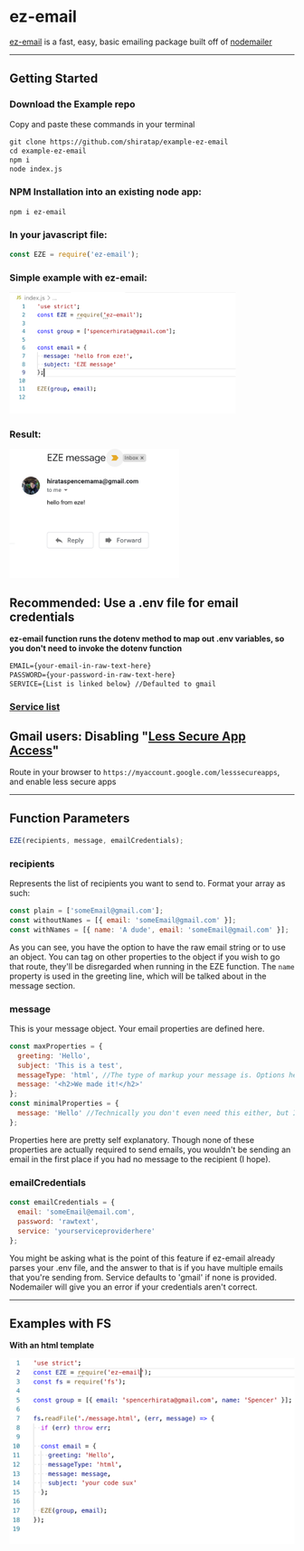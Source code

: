 # ez-email

[ez-email](https://www.npmjs.com/package/ez-email) is a fast, easy, basic
emailing package built off of
[nodemailer](https://www.npmjs.com/package/nodemailer)

---

## Getting Started

### **Download the Example repo**

Copy and paste these commands in your terminal

```
git clone https://github.com/shiratap/example-ez-email
cd example-ez-email
npm i
node index.js
```

### **NPM Installation into an existing node app:**

`npm i ez-email`

### In your javascript file:

```js
const EZE = require('ez-email');
```

### Simple example with ez-email:

<img src="https://raw.githubusercontent.com/shiratap/ez-email/master/assets/simple.png" width="400"/>

### Result:

<img src="https://raw.githubusercontent.com/shiratap/ez-email/master/assets/result.png" width="300"/>

## Recommended: Use a .env file for email credentials

**ez-email function runs the dotenv method to map out .env variables, so you
don't need to invoke the dotenv function**

```
EMAIL={your-email-in-raw-text-here}
PASSWORD={your-password-in-raw-text-here}
SERVICE={List is linked below} //Defaulted to gmail
```

### [Service list](https://nodemailer.com/smtp/well-known/)

## Gmail users: Disabling "[Less Secure App Access](https://support.google.com/accounts/answer/6010255?hl=en)"

Route in your browser to `https://myaccount.google.com/lesssecureapps`, and
enable less secure apps

---

## Function Parameters

```js
EZE(recipients, message, emailCredentials);
```

### **recipients**

Represents the list of recipients you want to send to. Format your array as
such:

```js
const plain = ['someEmail@gmail.com'];
const withoutNames = [{ email: 'someEmail@gmail.com' }];
const withNames = [{ name: 'A dude', email: 'someEmail@gmail.com' }];
```

As you can see, you have the option to have the raw email string or to use an
object. You can tag on other properties to the object if you wish to go that
route, they'll be disregarded when running in the EZE function. The `name`
property is used in the greeting line, which will be talked about in the message
section.

### **message**

This is your message object. Your email properties are defined here.

```js
const maxProperties = {
  greeting: 'Hello',
  subject: 'This is a test',
  messageType: 'html', //The type of markup your message is. Options here are ['html', 'text'] with text as the default
  message: '<h2>We made it!</h2>'
};
const minimalProperties = {
  message: 'Hello' //Technically you don't even need this either, but I doubt you want to be sending emails without messages
};
```

Properties here are pretty self explanatory. Though none of these properties are
actually required to send emails, you wouldn't be sending an email in the first
place if you had no message to the recipient (I hope).

### **emailCredentials**

```js
const emailCredentials = {
  email: 'someEmail@email.com',
  password: 'rawtext',
  service: 'yourserviceproviderhere'
};
```

You might be asking what is the point of this feature if ez-email already parses
your .env file, and the answer to that is if you have multiple emails that
you're sending from. Service defaults to 'gmail' if none is provided. Nodemailer
will give you an error if your credentials aren't correct.

---

## Examples with FS

**With an html template**

<img src="https://raw.githubusercontent.com/shiratap/ez-email/master/assets/exampleWfs.png" width="600"/>
